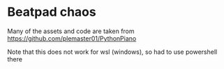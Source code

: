 # Beatpad chaos

Many of the assets and code are taken from https://github.com/plemaster01/PythonPiano

Note that this does not work for wsl (windows), so had to use powershell there